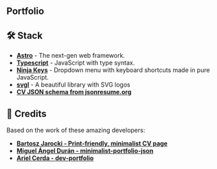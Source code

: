 ## Portfolio

## 🛠️ Stack

- [**Astro**](https://astro.build/) - The next-gen web framework.
- [**Typescript**](https://www.typescriptlang.org/) - JavaScript with type syntax.
- [**Ninja Keys**](https://github.com/ssleptsov/ninja-keys) - Dropdown menu with keyboard shortcuts made in pure JavaScript.
- [**svgl**](https://svgl.app/?search=gpt) - A beautiful library with SVG logos
- [**CV JSON schema from jsonresume.org**](https://jsonresume.org/schema/)

## 🚀 Credits

Based on the work of these amazing developers:

- [**Bartosz Jarocki - Print-friendly, minimalist CV page**](https://github.com/BartoszJarocki/cv)
- [**Miguel Ángel Durán - minimalist-portfolio-json**](https://github.com/midudev/minimalist-portfolio-json)
- [**Ariel Cerda - dev-portfolio**](https://github.com/Smilesharks/dev-portfolio)
